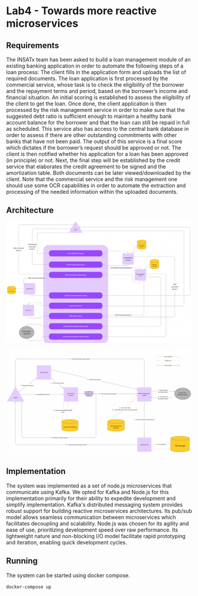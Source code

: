 # Lab4 - Towards more reactive microservices

## Requirements

The INSATx team has been asked to build a loan management module of an existing banking application in order to automate the following steps of a loan process:
The client fills in the application form and uploads the list of required documents.
The loan application is first processed by the commercial service, whose task is to check the eligibility of the borrower and the repayment terms and period, based on the borrower’s income and financial situation. An initial scoring is established to assess the eligibility of the client to get the loan.
Once done, the client application is then processed by the risk management service in order to make sure that the suggested debt ratio is sufficient enough to maintain a healthy bank account balance for the borrower and that the loan can still be repaid in full as scheduled. This service also has access to the central bank database in order to assess if there are other outstanding commitments with other banks that have not been paid. The output of this service is a final score which dictates if the borrower’s request should be approved or not.
The client is then notified whether his application for a loan has been approved (in principle) or not. Next, the final step will be established by the credit service that elaborates the credit agreement to be signed and the amortization table. Both documents can be later viewed/downloaded by the client.
Note that the commercial service and the risk management one should use some OCR capabilities in order to automate the extraction and processing of the needed information within the uploaded documents.

## Architecture

![kafka architecture](./docs/architecture.png)

![flow chart](./docs/flow.png)

## Implementation

The system was implemented as a set of node.js microservices that communicate using Kafka. We opted for Kafka and Node.js for this implementation primarily for their ability to expedite development and simplify implementation. Kafka's distributed messaging system provides robust support for building reactive microservices architectures. Its pub/sub model allows seamless communication between microservices which facilitates decoupling and scalability. Node.js was chosen for its agility and ease of use, prioritizing development speed over raw performance. Its lightweight nature and non-blocking I/O model facilitate rapid prototyping and iteration, enabling quick development cycles.

## Running

The system can be started using docker compose.

```bash
docker-compose up
```
